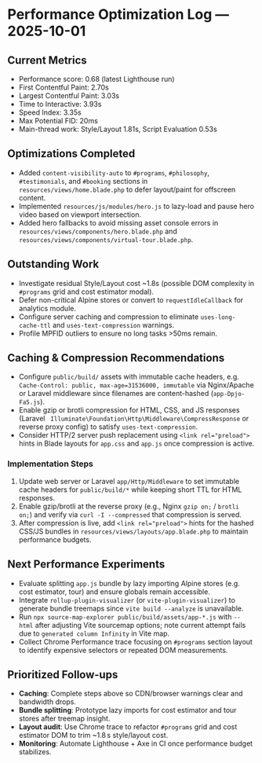 # Performance Optimization Log — 2025-10-01

## Current Metrics
- Performance score: 0.68 (latest Lighthouse run)
- First Contentful Paint: 2.70s
- Largest Contentful Paint: 3.03s
- Time to Interactive: 3.93s
- Speed Index: 3.35s
- Max Potential FID: 20ms
- Main-thread work: Style/Layout 1.81s, Script Evaluation 0.53s

## Optimizations Completed
- Added `content-visibility-auto` to `#programs`, `#philosophy`, `#testimonials`, and `#booking` sections in `resources/views/home.blade.php` to defer layout/paint for offscreen content.
- Implemented `resources/js/modules/hero.js` to lazy-load and pause hero video based on viewport intersection.
- Added hero fallbacks to avoid missing asset console errors in `resources/views/components/hero.blade.php` and `resources/views/components/virtual-tour.blade.php`.

## Outstanding Work
- Investigate residual Style/Layout cost ~1.8s (possible DOM complexity in `#programs` grid and cost estimator modal).
- Defer non-critical Alpine stores or convert to `requestIdleCallback` for analytics module.
- Configure server caching and compression to eliminate `uses-long-cache-ttl` and `uses-text-compression` warnings.
- Profile MPFID outliers to ensure no long tasks >50ms remain.

## Caching & Compression Recommendations
- Configure `public/build/` assets with immutable cache headers, e.g. `Cache-Control: public, max-age=31536000, immutable` via Nginx/Apache or Laravel middleware since filenames are content-hashed (`app-Dpjo-Fa5.js`).
- Enable gzip or brotli compression for HTML, CSS, and JS responses (Laravel `
Illuminate\Foundation\Http\Middleware\CompressResponse` or reverse proxy config) to satisfy `uses-text-compression`.
- Consider HTTP/2 server push replacement using `<link rel="preload">` hints in Blade layouts for `app.css` and `app.js` once compression is active.

### Implementation Steps
1. Update web server or Laravel `app/Http/Middleware` to set immutable cache headers for `public/build/*` while keeping short TTL for HTML responses.
2. Enable gzip/brotli at the reverse proxy (e.g., Nginx `gzip on;` / `brotli on;`) and verify via `curl -I --compressed` that compression is served.
3. After compression is live, add `<link rel="preload">` hints for the hashed CSS/JS bundles in `resources/views/layouts/app.blade.php` to maintain performance budgets.

## Next Performance Experiments
- Evaluate splitting `app.js` bundle by lazy importing Alpine stores (e.g. cost estimator, tour) and ensure globals remain accessible.
- Integrate `rollup-plugin-visualizer` (or `vite-plugin-visualizer`) to generate bundle treemaps since `vite build --analyze` is unavailable.
- Run `npx source-map-explorer public/build/assets/app-*.js` with `--html` after adjusting Vite sourcemap options; note current attempt fails due to `generated column Infinity` in Vite map.
- Collect Chrome Performance trace focusing on `#programs` section layout to identify expensive selectors or repeated DOM measurements.

## Prioritized Follow-ups
- **Caching**: Complete steps above so CDN/browser warnings clear and bandwidth drops.
- **Bundle splitting**: Prototype lazy imports for cost estimator and tour stores after treemap insight.
- **Layout audit**: Use Chrome trace to refactor `#programs` grid and cost estimator DOM to trim ~1.8 s style/layout cost.
- **Monitoring**: Automate Lighthouse + Axe in CI once performance budget stabilizes.
